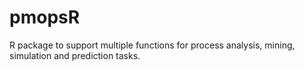 # pmopsR
R package to support multiple functions for process analysis, mining, simulation and prediction tasks.
